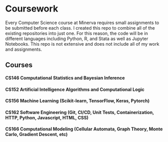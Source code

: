 # Coursework

Every Computer Science course at Minerva requires small assignments to be submitted before each class. I created this repo to combine all of the existing repositories into just one. For this reason, the code will be in different languages including Python, R, and Stata as well as Jupyter Notebooks. This repo is not extensive and does not include all of my work and assignments.

## Courses

#### CS146 Computational Statistics and Bayesian Inference

#### CS152 Artificial Intelligence Algorithms and Computational Logic

#### CS156 Machine Learning (Scikit-learn, TensorFlow, Keras, Pytorch)

#### CS162 Software Engineering (Git, CI/CD, Unit Tests, Containerization, HTTP, Python, Javascript, HTML, CSS)

#### CS166 Computational Modeling (Cellular Automata, Graph Theory, Monte Carlo, Gradient Descent, etc)
